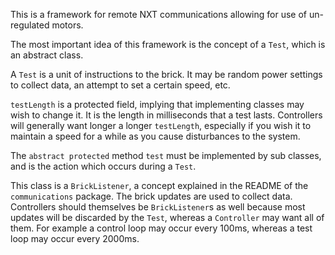 This is a framework for remote NXT communications allowing for use of un-regulated motors.

The most important idea of this framework is the concept of a `Test`, which is an abstract class.

A `Test` is a unit of instructions to the brick. It may be random power settings to collect data, an attempt to set a certain speed, etc. 

`testLength` is a protected field, implying that implementing classes may wish to change it. It is the length in milliseconds that a test lasts. Controllers will generally want longer a longer `testLength`, especially if you wish it to maintain a speed for a while as you cause disturbances to the system. 

The `abstract protected` method `test` must be implemented by sub classes, and is the action which occurs during a `Test`. 

This class is a `BrickListener`, a concept explained in the README of the `communications` package. The brick updates are used to collect data. Controllers should themselves be `BrickListener`s as well because most updates will be discarded by the `Test`, whereas a `Controller` may want all of them. For example a control loop may occur every 100ms, whereas a test loop may occur every 2000ms.

